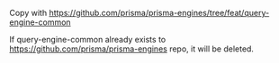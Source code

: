 Copy with https://github.com/prisma/prisma-engines/tree/feat/query-engine-common

If query-engine-common already exists to https://github.com/prisma/prisma-engines repo, it will be deleted.
